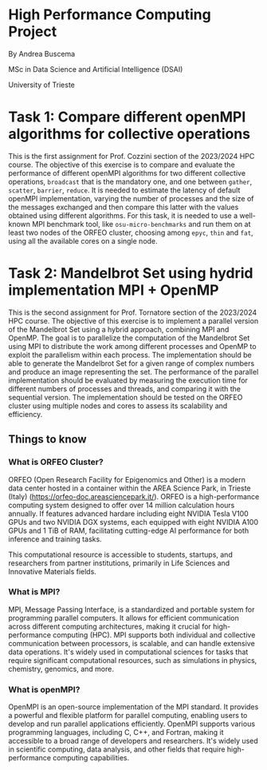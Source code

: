 # High Performance Computing Project
By Andrea Buscema

MSc in Data Science and Artificial Intelligence (DSAI) 

University of Trieste

# Task 1: Compare different openMPI algorithms for collective operations

This is the first assignment for Prof. Cozzini section of the 2023/2024 HPC course. The objective of this exercise is to compare and evaluate the performance of different openMPI algorithms for two different collective operations, `broadcast` that is the mandatory one, and one between `gather`, `scatter`, `barrier`, `reduce`. It is needed to estimate the latency of default openMPI implementation, varying the number of processes and the size of the messages exchanged and then compare this latter with the values obtained using different algorithms. For this task, it is needed to use a well-known MPI benchmark tool, like `osu-micro-benchmarks` and run them on at least two nodes of the ORFEO cluster, choosing among `epyc`, `thin` and `fat`, using all the available cores on a single node.


# Task 2: Mandelbrot Set using hydrid implementation MPI + OpenMP

This is the second assignment for Prof. Tornatore section of the 2023/2024 HPC course. The objective of this exercise is to implement a parallel version of the Mandelbrot Set using a hybrid approach, combining MPI and OpenMP. The goal is to parallelize the computation of the Mandelbrot Set using MPI to distribute the work among different processes and OpenMP to exploit the parallelism within each process. The implementation should be able to generate the Mandelbrot Set for a given range of complex numbers and produce an image representing the set. The performance of the parallel implementation should be evaluated by measuring the execution time for different numbers of processes and threads, and comparing it with the sequential version. The implementation should be tested on the ORFEO cluster using multiple nodes and cores to assess its scalability and efficiency.


## Things to know

### What is ORFEO Cluster?

ORFEO (Open Research Facility for Epigenomics and Other) is a modern data center hosted in a container within the AREA Science Park, in Trieste (Italy) (https://orfeo-doc.areasciencepark.it/). ORFEO is a high-performance computing system designed to offer over 14 million calculation hours annually. If features advanced hardare including eight NVIDIA Tesla V100 GPUs and two NVIDIA DGX systems, each equipped with eight NVIDIA A100 GPUs and 1 TiB of RAM, facilitating cutting-edge AI performance for both inference and training tasks.

This computational resource is accessible to students, startups, and researchers from partner institutions, primarily in Life Sciences and Innovative Materials fields. 

### What is MPI?
MPI, Message Passing Interface, is a standardized and portable system for programming parallel computers. It allows for efficient communication across different computing architectures, making it crucial for high-performance computing (HPC). MPI supports both individual and collective communication between processors, is scalable, and can handle extensive data operations. It's widely used in computational sciences for tasks that require significant computational resources, such as simulations in physics, chemistry, genomics, and more.

### What is openMPI?
OpenMPI is an open-source implementation of the MPI standard. It provides a powerful and flexible platform for parallel computing, enabling users to develop and run parallel applications efficiently. OpenMPI supports various programming languages, including C, C++, and Fortran, making it accessible to a broad range of developers and researchers. It's widely used in scientific computing, data analysis, and other fields that require high-performance computing capabilities.
